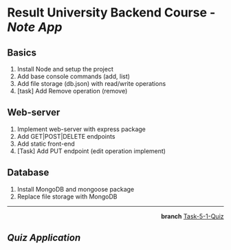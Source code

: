 # Result University Backend Course - _Note App_

## Basics

1. Install Node and setup the project
2. Add base console commands (add, list)
3. Add file storage (db.json) with read/write operations
4. [task] Add Remove operation (remove)

## Web-server

1. Implement web-server with express package
2. Add GET|POST|DELETE endpoints
3. Add static front-end
4. [Task] Add PUT endpoint (edit operation implement)

## Database

1. Install MongoDB and mongoose package
2. Replace file storage with MongoDB

---

<p align="right"><b>branch</b>&nbsp;<u>Task-5-1-Quiz</u></p>

## _Quiz Application_
